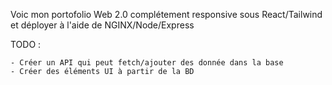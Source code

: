 Voic mon portofolio Web 2.0 complétement responsive sous React/Tailwind et déployer à l'aide de NGINX/Node/Express


TODO : 

    - Créer un API qui peut fetch/ajouter des donnée dans la base
    - Créer des éléments UI à partir de la BD
